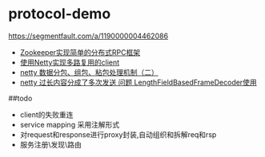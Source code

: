 # protocol-demo
https://segmentfault.com/a/1190000004462086
- [Zookeeper实现简单的分布式RPC框架](http://wujiu.iteye.com/blog/2207769)
- [使用Netty实现多路复用的client](http://my.oschina.net/u/719192/blog/268682)
- [netty 数据分包、组包、粘包处理机制（二）  ](http://blog.163.com/linfenliang@126/blog/static/127857195201210821145721)
- [netty 过长内容分成了多次发送 问题 LengthFieldBasedFrameDecoder使用](http://blog.csdn.net/zzycgfans/article/details/6732752)

##todo
- client的失败重连
- service mapping 采用注解形式
- 对request和response进行proxy封装,自动组织和拆解req和rsp
- 服务注册\发现\路由
